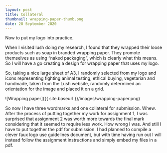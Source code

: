 ```yaml
---
layout: post
title: Collateral
thumbnail: wrapping-paper-thumb.png
date: 28 September 2020
---
```


Now to put my logo into practice.

When I visited lush doing my research, I found that they wrapped their loose products such as soap in branded wrapping paper. They promote themselves as using “naked packaging”, which is clearly what this means. So I will have a go creating a design for wrapping paper that uses my logo.

So, taking a nice large sheet of A3, I randomly selected from my logo and icons representing fighting animal testing, ethical buying, vegetarian and handmade, taken from the Lush website, randomly determined an orientation for the image and placed it on a grid.

![Wrapping paper]({{ site.baseurl }}/images/wrapping-paper.png)

So now I have three wordmarks and one collateral for submission. Whew. After the process of putting together my work for assignment 1, I was surprised that assignment 2 was worth more towards the final mark considering that it seemed to require less work. How wrong I was. And still I have to put together the pdf for submission. I had planned to compile a clever faux logo use guidelines document, but with time having run out I will instead follow the assignment instructions and simply embed my files in a pdf.
